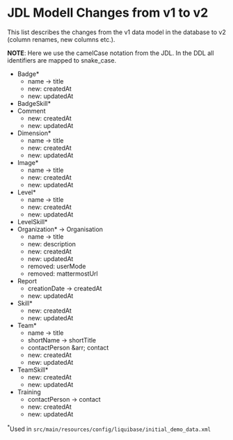 # JDL Modell Changes from v1 to v2

This list describes the changes from the v1 data model in the database to v2 (column renames, new columns etc.).

**NOTE**: Here we use the camelCase notation from the JDL. In the DDL all identifiers are mapped to snake_case.

- Badge* 
    - name &rarr; title
    - new: createdAt
    - new: updatedAt 
- BadgeSkill*
- Comment
    - new: createdAt
    - new: updatedAt
- Dimension*
    - name &rarr; title
    - new: createdAt
    - new: updatedAt
- Image*
    - name &rarr; title
    - new: createdAt
    - new: updatedAt
- Level*
    - name &rarr; title
    - new: createdAt
    - new: updatedAt
- LevelSkill*
- Organization* -> Organisation
    - name &rarr; title
    - new: description
    - new: createdAt
    - new: updatedAt
    - removed: userMode
    - removed: mattermostUrl
- Report
    - creationDate -> createdAt
    - new: updatedAt
- Skill*
    - new: createdAt
    - new: updatedAt
- Team*
    - name &rarr; title
    - shortName &rarr; shortTitle
    - contactPerson &arr; contact
    - new: createdAt
    - new: updatedAt
- TeamSkill*
    - new: createdAt
    - new: updatedAt
- Training
    - contactPerson &rarr; contact
    - new: createdAt
    - new: updatedAt

<sup>*</sup>Used in `src/main/resources/config/liquibase/initial_demo_data.xml`
